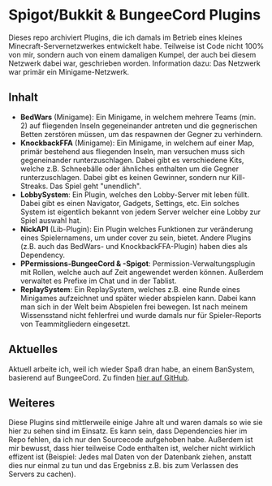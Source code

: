 # Spigot/Bukkit & BungeeCord Plugins

Dieses repo archiviert Plugins, die ich damals im Betrieb eines kleines Minecraft-Servernetzwerkes entwickelt habe. Teilweise ist Code nicht 100% von mir, sondern auch von einem damaligen Kumpel, der auch bei diesem Netzwerk dabei war, geschrieben worden. Information dazu: Das Netzwerk war primär ein Minigame-Netzwerk.

## Inhalt

- **BedWars** (Minigame): Ein Minigame, in welchem mehrere Teams (min. 2) auf fliegenden Inseln gegeneinander antreten und die gegnerischen Betten zerstören müssen, um das respawnen der Gegner zu verhindern.
- **KnockbackFFA** (Minigame): Ein Minigame, in welchem auf einer Map, primär bestehend aus fliegenden Inseln, man versuchen muss sich gegeneinander runterzuschlagen. Dabei gibt es verschiedene Kits, welche z.B. Schneebälle oder ähnliches enthalten um die Gegner runterzuschlagen. Dabei gibt es keinen Gewinner, sondern nur Kill-Streaks. Das Spiel geht "unendlich".
- **LobbySystem**: Ein Plugin, welches den Lobby-Server mit leben füllt. Dabei gibt es einen Navigator, Gadgets, Settings, etc. Ein solches System ist eigentlich bekannt von jedem Server welcher eine Lobby zur Spiel auswahl hat.
- **NickAPI** (Lib-Plugin): Ein Plugin welches Funktionen zur veränderung eines Spielernamens, um under cover zu sein, bietet. Andere Plugins (z.B. auch das BedWars- und KnockbackFFA-Plugin) haben dies als Dependency.
- **PPermissions-BungeeCord & -Spigot**: Permission-Verwaltungsplugin mit Rollen, welche auch auf Zeit angewendet werden können. Außerdem verwaltet es Prefixe im Chat und in der Tablist.
- **ReplaySystem**: Ein ReplaySystem, welches z.B. eine Runde eines Minigames aufzeichnet und später wieder abspielen kann. Dabei kann man sich in der Welt beim Abspielen frei bewegen. Ist nach meinem Wissensstand nicht fehlerfrei und wurde damals nur für Spieler-Reports von Teammitgliedern eingesetzt.

## Aktuelles

Aktuell arbeite ich, weil ich wieder Spaß dran habe, an einem BanSystem, basierend auf BungeeCord. Zu finden [hier auf GitHub](https://github.com/fwatermann/bungee-bansystem).

## Weiteres

Diese Plugins sind mittlerweile einige Jahre alt und waren damals so wie sie hier zu sehen sind im Einsatz. Es kann sein, dass Dependencies hier im Repo fehlen, da ich nur den Sourcecode aufgehoben habe. Außerdem ist mir bewusst, dass hier teilweise Code enthalten ist, welcher nicht wirklich effizent ist (Beispiel: Jedes mal Daten von der Datenbank ziehen, anstatt dies nur einmal zu tun und das Ergebniss z.B. bis zum Verlassen des Servers zu cachen).